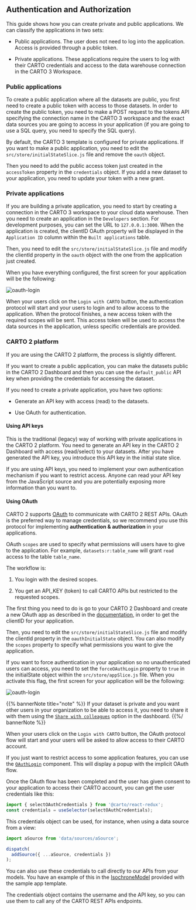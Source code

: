 ## Authentication and Authorization

This guide shows how you can create private and public applications. We can classify the applications in two sets:

- Public applications. The user does not need to log into the application. Access is provided through a public token.
  
- Private applications. These applications require the users to log with their CARTO credentials and access to the data warehouse connection in the CARTO 3 Workspace.

### Public applications

To create a public application where all the datasets are public, you first need to create a public token with access to those datasets. In order to create the public token, you need to make a POST request to the tokens API specifying the connection name in the CARTO 3 workspace and the exact data sources you are going to access in your application (if you are going to use a SQL query, you need to specify the SQL query).

By default, the CARTO 3 template is configured for private applications. If you want to make a public application, you need to edit the `src/store/initialStateSlice.js` file and remove the `oauth` object. 

Then you need to add the public access token just created in the `accessToken` property in the `credentials` object. If you add a new dataset to your application, you need to update your token with a new grant.

### Private applications

If you are building a private application, you need to start by creating a connection in the CARTO 3 workspace to your cloud data warehouse. Then you need to create an application in the `Developers` section. For development purposes, you can set the URL to `127.0.0.1:3000`. When the application is created, the clientID OAuth property will be displayed in the `Application ID` column within the `Built applications` table.

Then, you need to edit the `src/store/initialStateSlice.js` file and modify the clientId property in the `oauth` object with the one from the application just created. 

When you have everything configured, the first screen for your application will be the following:

![oauth-login](/img/react/oauth-login.png 'OAuth Login')

When your users click on the `Login with CARTO` button, the authentication protocol will start and your users to login and to allow access to the application. When the protocol finishes, a new access token with the required scopes will be sent. This access token will be used to access the data sources in the application, unless specific credentials are provided.

### CARTO 2 platform

If you are using the CARTO 2 platform, the process is slightly different.

If you want to create a public application, you can make the datasets public in the CARTO 2 Dashboard and then you can use the `default_public` API key when providing the credentials for accessing the dataset.

If you need to create a private application, you have two options:

- Generate an API key with access (read) to the datasets. 

- Use OAuth for authentication.

#### Using API keys

This is the traditional (legacy) way of working with private applications in the CARTO 2 platform. You need to generate an API key in the CARTO 2 Dashboard with access (read/select) to your datasets. After you have generated the API key, you introduce this API key in the initial state slice.

If you are using API keys, you need to implement your own authentication mechanism if you want to restrict access. Anyone can read your API key from the JavaScript source and you are potentially exposing more information than you want to.

#### Using OAuth

CARTO 2 supports [OAuth](https://en.wikipedia.org/wiki/OAuth) to communicate with CARTO 2 REST APIs. OAuth is the preferred way to manage credentials, so we recommend you use this protocol for implementing **authentication & authorization** in your applications.

OAuth `scopes` are used to specify what permissions will users have to give to the application. For example, `datasets:r:table_name` will grant `read` access to the table `table_name`.

The workflow is:

1. You login with the desired scopes.

2. You get an API_KEY (token) to call CARTO APIs but restricted to the requested scopes.

The first thing you need to do is go to your CARTO 2 Dashboard and create a new OAuth app as described in the [documentation](/authorization/#oauth-apps), in order to get the clientID for your application.

Then, you need to edit the `src/store/initialStateSlice.js` file and modify the clientId property in the `oauthInitialState` object. You can also modify the `scopes` property to specify what permissions you want to give the application.

If you want to force authentication in your application so no unauthenticated users can access, you need to set the `forceOAuthLogin` property to `true` in the initialState object within the `src/store/appSlice.js` file. When you activate this flag, the first screen for your application will be the following:

![oauth-login](/img/react/oauth-login.png 'OAuth Login')

{{% bannerNote title="note" %}}
If your dataset is private and you want other users in your organization to be able to access it, you need to share it with them using the [`Share with colleagues`](https://carto.com/help/your-account/users/#sharing-private-maps-and-datasets-within-your-organization) option in the dashboard.
{{%/ bannerNote %}}

When your users click on the `Login with CARTO` button, the OAuth protocol flow will start and your users will be asked to allow access to their CARTO account.

If you just want to restrict access to some application features, you can use the [`OAuthLogin`](../../library-reference/oauth#oauthlogin) component. This will display a popup with the implicit OAuth flow.

Once the OAuth flow has been completed and the user has given consent to your application to access their CARTO account, you can get the user credentials like this:

```javascript
import { selectOAuthCredentials } from '@carto/react-redux';
const credentials = useSelector(selectOAuthCredentials);
```

This credentials object can be used, for instance, when using a data source from a view:

```javascript
import aSource from 'data/sources/aSource';

dispatch(
  addSource({ ...aSource, credentials })
);
```

You can also use these credentials to call directly to our APIs from your models. You have an example of this in the [IsochroneModel](https://github.com/CartoDB/carto-react-template/blob/master/template-sample-app/template/src/data/models/isochroneModel.js) provided with the sample app template.

The credentials object contains the username and the API key, so you can use them to call any of the CARTO REST APIs endpoints.
